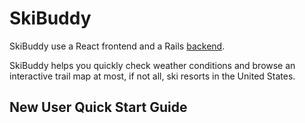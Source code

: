 # SkiBuddy

SkiBuddy use a React frontend and a Rails [backend](https://github.com/imanj12/skibuddy-backend). 

SkiBuddy helps you quickly check weather conditions and browse an interactive trail map at most, if not all, ski resorts in the United States.

## New User Quick Start Guide


